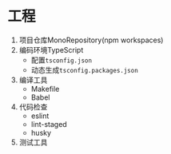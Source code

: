 # 工程



1. 项目仓库MonoRepository(npm workspaces)
2. 编码环境TypeScript
   - 配置`tsconfig.json`
   - 动态生成`tsconfig.packages.json`
3. 编译工具
   - Makefile
   - Babel
4. 代码检查
   - eslint
   - lint-staged
   - husky
5. 测试工具

